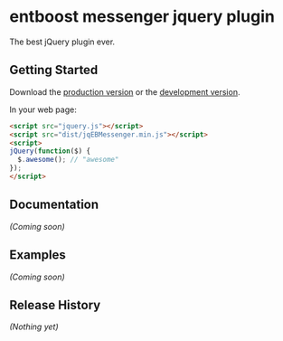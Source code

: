 # entboost messenger jquery plugin

The best jQuery plugin ever.

## Getting Started
Download the [production version][min] or the [development version][max].

[min]: https://raw.github.com/Administrator/jqEBMessenger/master/dist/jqEBMessenger.min.js
[max]: https://raw.github.com/Administrator/jqEBMessenger/master/dist/jqEBMessenger.js

In your web page:

```html
<script src="jquery.js"></script>
<script src="dist/jqEBMessenger.min.js"></script>
<script>
jQuery(function($) {
  $.awesome(); // "awesome"
});
</script>
```

## Documentation
_(Coming soon)_

## Examples
_(Coming soon)_

## Release History
_(Nothing yet)_
